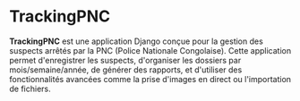 # TrackingPNC

**TrackingPNC** est une application Django conçue pour la gestion des suspects arrêtés par la PNC (Police Nationale Congolaise). Cette application permet d'enregistrer les suspects, d'organiser les dossiers par mois/semaine/année, de générer des rapports, et d'utiliser des fonctionnalités avancées comme la prise d'images en direct ou l'importation de fichiers.

